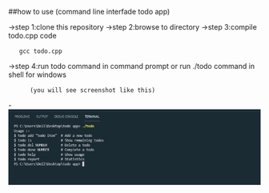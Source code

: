 ##how to use (command line interfade todo app)

->step 1:clone this repository
->step 2:browse to directory
->step 3:compile todo.cpp code

       gcc todo.cpp

->step 4:run todo command in command prompt
or run ./todo command in shell for windows

          (you will see screenshot like this)
-![Screenshot1](https://github.com/Anurag-zr/command-line-interface-todo-app/blob/main/img/menu.png)

